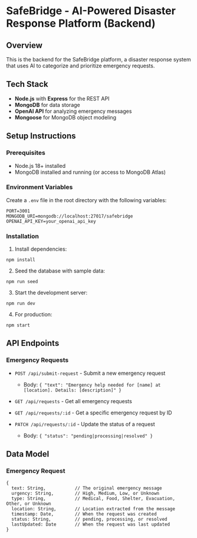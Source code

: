 # SafeBridge - AI-Powered Disaster Response Platform (Backend)

## Overview
This is the backend for the SafeBridge platform, a disaster response system that uses AI to categorize and prioritize emergency requests.

## Tech Stack
- **Node.js** with **Express** for the REST API
- **MongoDB** for data storage
- **OpenAI API** for analyzing emergency messages
- **Mongoose** for MongoDB object modeling

## Setup Instructions

### Prerequisites
- Node.js 18+ installed
- MongoDB installed and running (or access to MongoDB Atlas)

### Environment Variables
Create a `.env` file in the root directory with the following variables:
```
PORT=3001
MONGODB_URI=mongodb://localhost:27017/safebridge
OPENAI_API_KEY=your_openai_api_key
```

### Installation

1. Install dependencies:
```
npm install
```

2. Seed the database with sample data:
```
npm run seed
```

3. Start the development server:
```
npm run dev
```

4. For production:
```
npm start
```

## API Endpoints

### Emergency Requests
- `POST /api/submit-request` - Submit a new emergency request
  - Body: `{ "text": "Emergency help needed for [name] at [location]. Details: [description]" }`

- `GET /api/requests` - Get all emergency requests

- `GET /api/requests/:id` - Get a specific emergency request by ID

- `PATCH /api/requests/:id` - Update the status of a request
  - Body: `{ "status": "pending|processing|resolved" }`

## Data Model

### Emergency Request
```
{
  text: String,           // The original emergency message
  urgency: String,        // High, Medium, Low, or Unknown
  type: String,           // Medical, Food, Shelter, Evacuation, Other, or Unknown
  location: String,       // Location extracted from the message
  timestamp: Date,        // When the request was created
  status: String,         // pending, processing, or resolved
  lastUpdated: Date       // When the request was last updated
}
```
